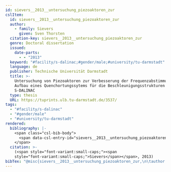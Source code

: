 ```yaml
---
id: sievers__2013__untersuchung_piezoaktoren_zur
cslItem:
  id: sievers__2013__untersuchung_piezoaktoren_zur
  author:
    - family: Sievers
      given: Sven Thorsten
  citation-key: sievers__2013__untersuchung_piezoaktoren_zur
  genre: Doctoral dissertation
  issued:
    date-parts:
      - - "2013"
  keyword: "#facility/s-dalinac;#gender/male;#university/tu-darmstadt"
  language: de
  publisher: Technische Universität Darmstadt
  title: >-
    Untersuchung von Piezoaktoren zur Verbesserung der Frequenzabstimmung und
    Aufbau eines Quenchortungssytems für die Beschleunigungsstrukturen des
    S-DALINAC
  type: thesis
  URL: https://tuprints.ulb.tu-darmstadt.de/3537/
tags:
  - "#facility/s-dalinac"
  - "#gender/male"
  - "#university/tu-darmstadt"
rendered:
  bibliography: |-
    <span class="csl-bib-body">
      <span data-csl-entry-id="sievers__2013__untersuchung_piezoaktoren_zur" class="csl-entry"><span class='author-bib'>Sievers</span>. <span class='date-bib'>(2013)</span>. <span class='title'><i><b><span style="font-style:normal;">Untersuchung von Piezoaktoren zur Verbesserung der Frequenzabstimmung und Aufbau eines Quenchortungssytems für die Beschleunigungsstrukturen des S-DALINAC</span></b></i></span> [Doctoral dissertation, Technische Universität Darmstadt]. <span class='URL'><a href='https://tuprints.ulb.tu-darmstadt.de/3537/'>LINK</a></span></span>
    </span>
  citation: >-
    (<span style="font-variant:small-caps;"><span
    style="font-variant:small-caps;">Sievers</span></span>, 2013)
bibTex: "@misc{sievers__2013__untersuchung_piezoaktoren_zur,\n\tauthor = {Sievers, Sven Thorsten},\n\tyear = {2013},\n\tschool = {Technische Universit{\\\" a}t Darmstadt},\n\ttitle = {Untersuchung von {Piezoaktoren} zur {Verbesserung} der {Frequenzabstimmung} und {Aufbau} eines {Quenchortungssytems} f{\\\" u}r die {Beschleunigungsstrukturen} des {S}-{DALINAC}},\n\ttype = {Doctoral dissertation},\n\turl = {https://tuprints.ulb.tu-darmstadt.de/3537/},\n}\n\n"
---
```

